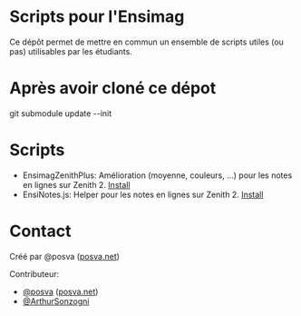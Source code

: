 Scripts pour l'Ensimag
===

Ce dépôt permet de mettre en commun un ensemble de scripts utiles (ou pas) utilisables par les étudiants.

# Après avoir cloné ce dépot

git submodule update --init

# Scripts

* EnsimagZenithPlus: Amélioration (moyenne, couleurs, ...) pour les notes en lignes sur Zenith 2. [Install](https://openuserjs.org/scripts/ArthurSonzogni/EnsimagZenithPlus)
* EnsiNotes.js: Helper pour les notes en lignes sur Zenith 2. [Install](https://openuserjs.org/scripts/posva/imag/EnsiNotes)

# Contact

Créé par @posva ([posva.net](http://posva.net))

Contributeur:

* [@posva](github.com/posva/]) ([posva.net](http://posva.net))
* [@ArthurSonzogni](github.com/ArthurSonzogni/)

